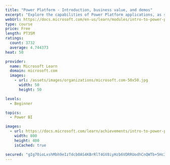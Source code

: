 ```yaml
---
title: "Power Platform - Introduction, business value, and demos"
excerpt: "Explore the capabilities of Power Platform applications, as seen in demonstrations and customer case studies."
webUrl: https://docs.microsoft.com/en-us/learn/modules/intro-to-power-platform-mba/
type: course
price: Free
length: PT35M
ratings:
  count: 3732
  average: 4.744373
heat: 50

provider:
  name: Microsoft Learn
  domain: microsoft.com
  images:
    - url: /assets/images/organizations/microsoft.com-50x50.jpg
      width: 50
      height: 50

levels:
  - Beginner

topics:
  - Power BI

images:
  - url: https://docs.microsoft.com/learn/achievements/intro-to-power-platform-social.png
    width: 800
    height: 400
    isCached: true

secured: "gIg70ioLxshMbh9eIzTdcb0AS4KBrRlT4GV8iyHzb6VDRRUodhCnQWTb+5Hc3xVKZ/Qf7vRgf+uGfAkNbWCVoOWSxjbItVF55JCOfB+6J/aXEC+KHJi/JGyd+6PCRLOp8fCI3NqKVEk78vY/ZOUuGXX2Z0BZmUE3MQ+pNnvO1TCxv+uQzySQrEdEE9OI0pudHyI1GTAa5hYTimzXu2UyfD68Q7UKCen6+mcQMPpMrUoqJ8DxPf9XnOBYrXFmZf5Md0Wn2sagMSuqSpAY+EpZ70hP0urSorpp5aq3yQ7tqJGFFqEQXvvufVMGJzeqy4LUMugqgBU4F9wtqvrGZ8vjkQn5cWExcP7Vw9UhrKL0N5ElN667GwMrv9i9fNxDlNKmCaezePcBi64tPy6xpv4eiAgNJFniu5tLnD5m0tumapM=;NeHpC5qejaefZGsKUnEjKA=="
---
```


